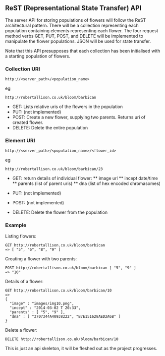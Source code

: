 ## ReST (Representational State Transfer) API

The server API for storing populations of flowers will follow the ReST architectural pattern. 
There will be a collection representing each population containing elements representing each flower.
The four request method verbs GET, PUT, POST, and DELETE will be implemented to manipulate the flower populations.
JSON will be used for state transfer.

Note that this API presupposes that each collection has been initialised with a starting population of flowers.

### Collection URI

```
http://<server_path>/<population_name>
```

eg

```
http://robertallison.co.uk/bloom/barbican
```

* GET: Lists relative uris of the flowers in the population
* PUT: (not implemented)
* POST: Create a new flower, supplying two parents. Returns uri of created flower.
* DELETE: Delete the entire population


### Element URI

```
http://<server_path>/<population_name>/<flower_id>
```

eg

```
http://robertallison.co.uk/bloom/barbican/23
```

* GET: return details of individual flower:
** image url
** incept date/time
** parents (list of parent uris)
** dna (list of hex encoded chromasomes)

* PUT: (not implemented)
* POST: (not implemented)
* DELETE: Delete the flower from the population

### Example

Listing flowers:

```
GET http://robertallison.co.uk/bloom/barbican
=> [ "5", "6", "8", "9" ]
```

Creating a flower with two parents:

```
POST http://robertallison.co.uk/bloom/barbican [ "5", "9" ]
=> "10"
```

Details of a flower:

```
GET http://robertallison.co.uk/bloom/barbican/10
=>
{
  "image" : "images/img10.png",
  "incept" : "2014-03-02 T 20:33",
  "parents" : [ "5", "9" ],
  "dna" : [ "3707344A40938222", "B7E151628AED2A6B" ]
}
```

Delete a flower:

```
DELETE http://robertallison.co.uk/bloom/barbican/10
```
				
This is just an api skeleton, it will be fleshed out as the project progresses.
